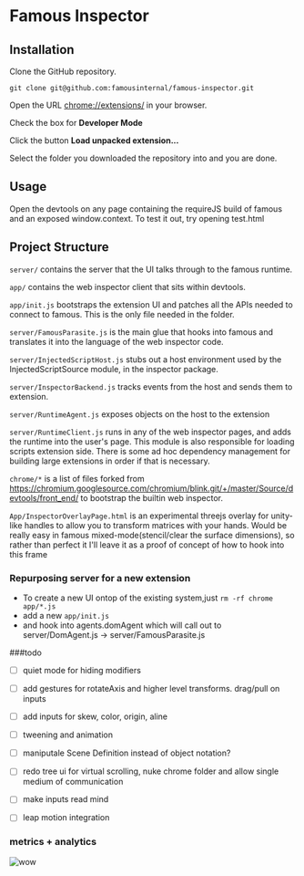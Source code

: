 # Famous Inspector

## Installation
Clone the GitHub repository.

```
git clone git@github.com:famousinternal/famous-inspector.git
```

Open the URL [chrome://extensions/](chrome://extensions/) in your browser.

Check the box for **Developer Mode**

Click the button **Load unpacked extension...**

Select the folder you downloaded the repository into and you are done.

## Usage
Open the devtools on any page containing the requireJS build of famous
and an exposed window.context. To test it out, try opening test.html

## Project Structure
`server/` contains the server that the UI talks through to the famous runtime.

`app/` contains the web inspector client that sits within devtools.

`app/init.js` bootstraps the extension UI and patches all the APIs needed to connect
to famous. This is the only file needed in the folder.

`server/FamousParasite.js` is the main glue that hooks into famous and translates it into
the language of the web inspector code.

`server/InjectedScriptHost.js` stubs out a host environment used by the InjectedScriptSource
module, in the inspector package.

`server/InspectorBackend.js` tracks events from the host and sends them to extension.

`server/RuntimeAgent.js` exposes objects on the host to the extension

`server/RuntimeClient.js` runs in any of the web inspector pages, and adds the runtime into the
user's page. This module is also responsible for loading scripts extension
side. There is some ad hoc dependency management for building large extensions in
order if that is necessary.

`chrome/*` is a list of files forked from
https://chromium.googlesource.com/chromium/blink.git/+/master/Source/devtools/front_end/
to bootstrap the builtin web inspector.

`App/InspectorOverlayPage.html` is an experimental threejs overlay for unity-like
handles to allow you to transform matrices with your hands. Would be really easy in
famous mixed-mode(stencil/clear the surface dimensions), so rather than perfect it
I'll leave it as a proof of concept of how to hook into this frame

### Repurposing server for a new extension
* To create a new UI ontop of the existing system,just `rm -rf chrome app/*.js`
* add a new `app/init.js`
* and hook into agents.domAgent which will call out to server/DomAgent.js -> server/FamousParasite.js

###todo
- [ ] quiet mode for hiding modifiers 
- [ ] add gestures for rotateAxis and higher level transforms. drag/pull on inputs
- [ ] add inputs for skew, color, origin, aline 
- [ ] tweening and animation
- [ ] maniputale Scene Definition instead of object notation?
- [ ] redo tree ui for virtual scrolling, nuke chrome folder and allow single medium of communication
- [ ] make inputs read mind
- [ ] leap motion integration



### metrics + analytics
![wow](https://raw.github.com/FamouInternal/adnan-wahab/masher/metrics.png)
